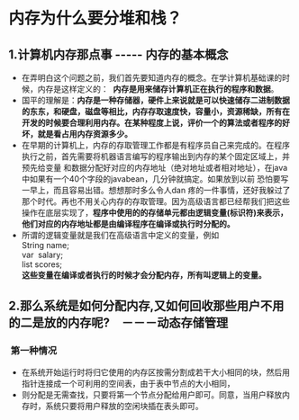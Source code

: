 #	内存为什么要分堆和栈？
## 1.计算机内存那点事 ----- 内存的基本概念
- 在弄明白这个问题之前，我们首先要知道内存的概念。在学计算机基础课的时候，内存是这样定义的：
  <b>内存是用来储存计算机正在执行的程序和数据</b>。
- 国平的理解是：<b >内存是一种存储器，硬件上来说就是可以快速储存二进制数据的东东，和硬盘，磁盘等相比，内存存取速度快，容量小，资源稀缺，所有在开发的时候要合理利用内存。在某种程度上说，评价一个的算法或者程序的好坏，就是看占用内存资源多少。</b>
- 在早期的计算机上，内存的存取管理工作都是有程序员自己来完成的。在程序执行之前，首先需要将机器语言编写的程序输出到内存的某个固定区域上，并预先给变量 和数据分配好对应的内存地址（绝对地址或者相对地址），在java中如果有一个40个字段的javabean，几分钟就搞定。如果放到以前 恐怕要写 一早上，而且容易出错。想想那时多么令人dan 疼的一件事情，还好我躲过了那个时代。再也不用关心内存的存取管理。因为高级语言都已经帮我们把这些操作在底层实现了，<b>程序中使用的的存储单元都由逻辑变量(标识符)来表示，他们对应的内存地址都是由编译程序在编译或执行时分配的。</b>
- 所谓的逻辑变量就是我们在高级语言中定义的变量，例如<br>
		String name;<br>
		var  salary;<br>
		list<map> scores;<br><b>这些变量在编译或者执行的时候才会分配内存，所有叫逻辑上的变量。</b>
##  2.那么系统是如何分配内存,又如何回收那些用户不用的二是放的内存呢?　－－－动态存储管理
###  第一种情况 
- 在系统开始运行时将归它使用的内存区按需分割成若干大小相同的块，然后用指针连接成一个可利用的空间表，由于表中节点的大小相同，
- 则分配是无需查找，只要将第一个节点分配给用户即可。同意，当用户释放内存时，系统只要将用户释放的空闲块插在表头即可。
